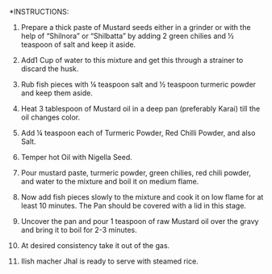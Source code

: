 *INSTRUCTIONS:

1. Prepare a thick paste of Mustard seeds either in a grinder or with the help of “Shilnora” or “Shilbatta” by adding 2 green chilies and ½ teaspoon of salt and keep it aside.

2. Add1 Cup of water to this mixture and get this through a strainer to discard the husk.

3. Rub fish pieces with ¼ teaspoon salt and ½ teaspoon turmeric powder and keep them aside.

4. Heat 3 tablespoon of Mustard oil in a deep pan (preferably Karai) till the oil changes color.

5. Add ¼ teaspoon each of Turmeric Powder, Red Chilli Powder, and also Salt.

6. Temper hot Oil with Nigella Seed.

7. Pour mustard paste, turmeric powder, green chilies, red chili powder, and water to the mixture and boil it on medium flame.

8. Now add fish pieces slowly to the mixture and cook it on low flame for at least 10 minutes. The Pan should be covered with a lid in this stage.

9. Uncover the pan and pour 1 teaspoon of raw Mustard oil over the gravy and bring it to boil for 2-3 minutes.

10. At desired consistency take it out of the gas.

11. Ilish macher Jhal is ready to serve with steamed rice.
